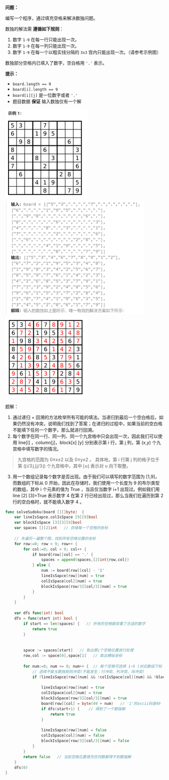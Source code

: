 **问题：**

编写一个程序，通过填充空格来解决数独问题。

数独的解法需 **遵循如下规则**：

1. 数字 `1-9` 在每一行只能出现一次。
2. 数字 `1-9` 在每一列只能出现一次。
3. 数字 `1-9` 在每一个以粗实线分隔的 `3x3` 宫内只能出现一次。（请参考示例图）

数独部分空格内已填入了数字，空白格用 `'.'` 表示。

**提示：**

- `board.length == 9`
- `board[i].length == 9`
- `board[i][j]` 是一位数字或者 `'.'`
- 题目数据 **保证** 输入数独仅有一个解

<img src="37.数独解.assets/image-20230910170528277.png" alt="image-20230910170528277" style="zoom:50%;" />

<img src="37.数独解.assets/image-20230910170541003.png" alt="image-20230910170541003" style="zoom:50%;" />

<img src="37.数独解.assets/image-20230910170552316.png" alt="image-20230910170552316" style="zoom:50%;" />



题解：

1. 通过递归 + 回溯的方法枚举所有可能的填法。当递归到最后一个空白格后，如果仍然没有冲突，说明我们找到了答案；在递归的过程中，如果当前的空白格不能填下任何一个数字，那么就进行回溯。
2. 每个数字在同一行、同一列、同一个九宫格中只会出现一次，因此我们可以使用 line[i] ，column[j]，block[x] [y] 分别表示第 i 行，第 j 列，第 (x,y) 个九宫格中填写数字的情况。

> 九宫格的范围为 0≤x≤2  以及 0≤y≤2 。 具体地，第 i 行第 j 列的格子位于第 (⌊i/3⌋,⌊j/3⌋) 个九宫格中，其中 ⌊u⌋ 表示对 u 向下取整。
>

3. 用一个数组记录每个数字是否出现。由于我们可以填写的数字范围为 [1,9]，而数组的下标从 0 开始，因此在存储时，我们使用一个长度为 9 的布尔类型的数组，其中 i 个元素的值为 True ，当且仅当数字 i+1 出现过。例如我们用 line [2] [3]=True 表示数字 4 在第 2 行已经出现过，那么当我们在遍历到第 2 行的空白格时，就不能填入数字 4 。 

```go
func solveSudoku(board [][]byte)  {
    var lineIsSapce,colIsSpace [9][9]bool
    var blockIsSpace [3][3][9]bool
    var spaces [][2]int   // 存储每一个空格的坐标

    // 先遍历一遍整个图，找到所有空格位置的坐标
    for row:=0; row < 9; row++ {
        for col:=0; col < 9; col++ {
            if board[row][col] == '.' {
                spaces = append(spaces,[2]int{row,col})
            } else {
                num := board[row][col] - '1'
                lineIsSapce[row][num] = true
                colIsSpace[col][num] = true
                blockIsSpace[row/3][col/3][num] = true
            }
        }
    }

    var dfs func(int) bool 
    dfs = func(start int) bool {
        if start == len(spaces) {   // 所有的空格都安置了合适的数字
            return true
        }


        space := spaces[start]   // 取出第i个空格位置进行处理
        row,col := space[0],space[1]   // 取出横纵坐标

        for num:=0; num <= 8; num++ {  // 每个空格可选择 1~9 (对应数组下标 0~8 )
            // 选择不能与数独规则冲突(不能发生：行冲突、列冲突、块冲突)
            if !lineIsSapce[row][num] && !colIsSpace[col][num] && !blockIsSpace[row/3][col/3][num] {

                lineIsSapce[row][num] = true
                colIsSpace[col][num] = true
                blockIsSpace[row/3][col/3][num] = true
                board[row][col] = byte(49 + num)   // '1'的ascii码是49
                if dfs(start+1) {    // 得到了一个数独解
                    return true
                }

                lineIsSapce[row][num] = false
                colIsSpace[col][num] = false
                blockIsSpace[row/3][col/3][num] = false
            }
        }
        return false   // 当前空格位置填充任何数都得不到数独解
    }
    dfs(0)
}
```

